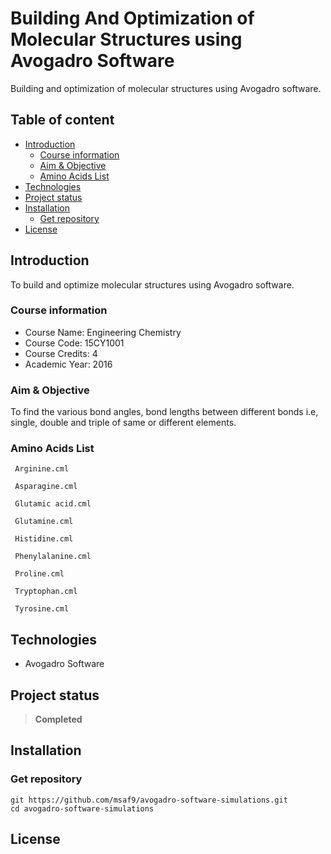 <h1> Building And Optimization of Molecular Structures using Avogadro Software </h1>

Building and optimization of molecular structures using Avogadro software.

<h2>Table of content</h2>

- [Introduction](#introduction)
  - [Course information](#course-information)
  - [Aim \& Objective](#aim--objective)
  - [Amino Acids List](#amino-acids-list)
- [Technologies](#technologies)
- [Project status](#project-status)
- [Installation](#installation)
  - [Get repository](#get-repository)
- [License](#license)

## Introduction

To build and optimize molecular structures using Avogadro software.

### Course information

- Course Name: Engineering Chemistry
- Course Code: 15CY1001
- Course Credits: 4
- Academic Year: 2016

### Aim & Objective

To find the various bond angles, bond lengths between different bonds i.e, single, double and triple of same or different elements.

### Amino Acids List

```
 Arginine.cml

 Asparagine.cml

 Glutamic acid.cml

 Glutamine.cml

 Histidine.cml

 Phenylalanine.cml

 Proline.cml

 Tryptophan.cml

 Tyrosine.cml
```

## Technologies

- Avogadro Software

## Project status

> **Completed**

## Installation

### Get repository

```git
git https://github.com/msaf9/avogadro-software-simulations.git
cd avogadro-software-simulations
```

## License
